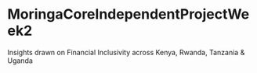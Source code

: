 # MoringaCoreIndependentProjectWeek2
Insights drawn on Financial Inclusivity across Kenya, Rwanda, Tanzania &amp; Uganda
